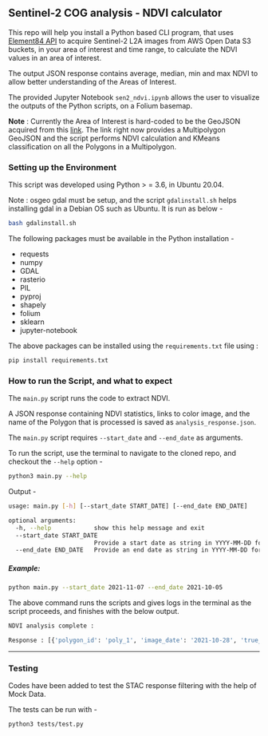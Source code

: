 ## Sentinel-2 COG analysis - NDVI calculator

This repo will help you install a Python based CLI program, that uses [Element84 API](https://www.element84.com/earth-search/) to acquire Sentinel-2 L2A images from AWS Open Data S3 buckets, in your area of interest and time range, to calculate the NDVI values in an area of interest.

The output JSON response contains average, median, min and max NDVI to allow better understanding of the Areas of Interest.

The provided Jupyter Notebook `sen2_ndvi.ipynb` allows the user to visualize the outputs of the Python scripts, on a Folium basemap.

**Note** : Currently the Area of Interest is hard-coded to be the GeoJSON acquired from this [link](https://gist.githubusercontent.com/thaisbendixen/e126c37a3fa021495414658eeaf86d8d/raw/5d1926dcb3a4b9d631521ba12ea79fdc1ecd2df7/doberitz_multipolygon.geojson). The link right now provides a Multipolygon GeoJSON and the script performs NDVI calculation and KMeans classification on all the Polygons in a Multipolygon.

### Setting up the Environment

This script was developed using Python > = 3.6, in Ubuntu 20.04.

Note : osgeo gdal must be setup, and the script `gdalinstall.sh` helps installing gdal in a Debian OS such as Ubuntu.
It is run as below -

```bash
bash gdalinstall.sh
```

The following packages must be available in the Python installation -

- requests
- numpy
- GDAL
- rasterio
- PIL
- pyproj
- shapely
- folium
- sklearn
- jupyter-notebook

The above packages can be installed using the `requirements.txt` file using :

```bash
pip install requirements.txt
```

### How to run the Script, and what to expect

The `main.py` script runs the code to extract NDVI.

A JSON response containing NDVI statistics, links to color image, and the name of the Polygon that is processed is saved as `analysis_response.json`.

The `main.py` script requires `--start_date` and `--end_date` as arguments.

To run the script, use the terminal to navigate to the cloned repo, and checkout the `--help` option -

```bash
python3 main.py --help
```
Output -

```bash
usage: main.py [-h] [--start_date START_DATE] [--end_date END_DATE]

optional arguments:
  -h, --help            show this help message and exit
  --start_date START_DATE
                        Provide a start date as string in YYYY-MM-DD format
  --end_date END_DATE   Provide an end date as string in YYYY-MM-DD format
```

##### Example:

```bash
python main.py --start_date 2021-11-07 --end_date 2021-10-05
```

The above command runs the scripts and gives logs in the terminal as the script proceeds,
and finishes with the below output.

```bash
NDVI analysis complete :

Response : [{'polygon_id': 'poly_1', 'image_date': '2021-10-28', 'true_color_image': 'https://sentinel-cogs.s3.us-west-2.amazonaws.com/sentinel-s2-l2a-cogs/33/U/UU/2021/10/S2B_33UUU_20211028_0_L2A/TCI.tif', 'average_ndvi': 0.6183, 'median_ndvi': 0.6898, 'min_ndvi': -1.0, 'max_ndvi': 0.9972}, {'polygon_id': 'poly_2', 'image_date': '2021-10-28', 'true_color_image': 'https://sentinel-cogs.s3.us-west-2.amazonaws.com/sentinel-s2-l2a-cogs/33/U/UU/2021/10/S2B_33UUU_20211028_0_L2A/TCI.tif', 'average_ndvi': 0.6656, 'median_ndvi': 0.6692, 'min_ndvi': -0.0679, 'max_ndvi': 0.9967}]

``` 

-------------------------

### Testing

Codes have been added to test the STAC response filtering with the help of Mock Data.

The tests can be run with -

```
python3 tests/test.py
```